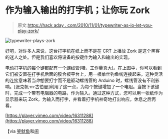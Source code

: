 # 作为输入输出的打字机；让你玩 Zork

> 原文:[https://hack aday . com/2010/11/01/typewriter-as-io-let-you-play-zork/](https://hackaday.com/2010/11/01/typewriter-as-io-lets-you-play-zork/)

![](../Images/672172c71da240f8e56fb1a065195fc6.png "typewriter-plays-zork")

好吧，对许多人来说，这台打字机在纸上而不是在 CRT 上播放 Zork 是这个黑客的迷人之处。但是我们喜欢将设备的按键作为输入和输出的实现。

电动打字机的每个键都配有一个螺线管(哇，工作量真大)。在上图中，你可以看到它们被安置在打字机后面的胶合板平台上，用一根单丝钓鱼线连接起来。这种灵活的连接意味着当*你*想要打字而不是驱动螺线管的 Arduino 时，螺线管没有不利影响。[张克帆·m·古伯曼]利用了这一点，为每个按键增加了一个电阻。当按下该键时，完成一个带有电阻器的电路，作为输入。通过这种方式，您可以用一张纸作为显示器来玩 Zork，为输入而打字，并看着打字机神奇地打出响应。休息之后再看。

[https://player.vimeo.com/video/16311288](https://player.vimeo.com/video/16311288)

【via [笑鱿鱼](http://laughingsquid.com/automatypewriter-a-typewriter-that-can-play-zork/)和[闹](http://blog.makezine.com/archive/2010/10/play_zork_on_an_arduino-controlled.html)